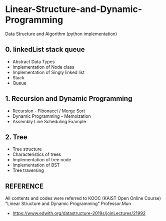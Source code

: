 # Linear-Structure-and-Dynamic-Programming
Data Structure and Algorithm (python implementation)

## 0. linkedList stack queue
* Abstract Data Types
* Implementation of Node class
* Implementation of Singly linked list
* Stack
* Queue


## 1. Recursion and Dynamic Programming
* Recursion - Fibonacci / Merge Sort
* Dynamic Programming - Memoization
* Assembly Line Scheduling Example

## 2. Tree
* Tree structure
* Characteristics of trees
* Implementation of tree node
* Implementation of BST
* Tree traversing



## REFERENCE
All contents and codes were referred to KOOC (KAIST Open Online Course) "Linear Structure and Dynamic Programming" Professor.Mun
* https://www.edwith.org/datastructure-2019s/joinLectures/21992
